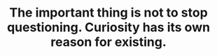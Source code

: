 ---
title: "The important thing is not to stop questioning. Curiosity has its own reason for existing."
attribution: "Albert Einstein"
---